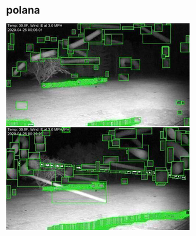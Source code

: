 # polana
![20200426-000555-003600](in/20200426/20200426-000555-003600_0_.jpg)
![20200426-003605-010610](in/20200426/20200426-003605-010610_0_.jpg)
